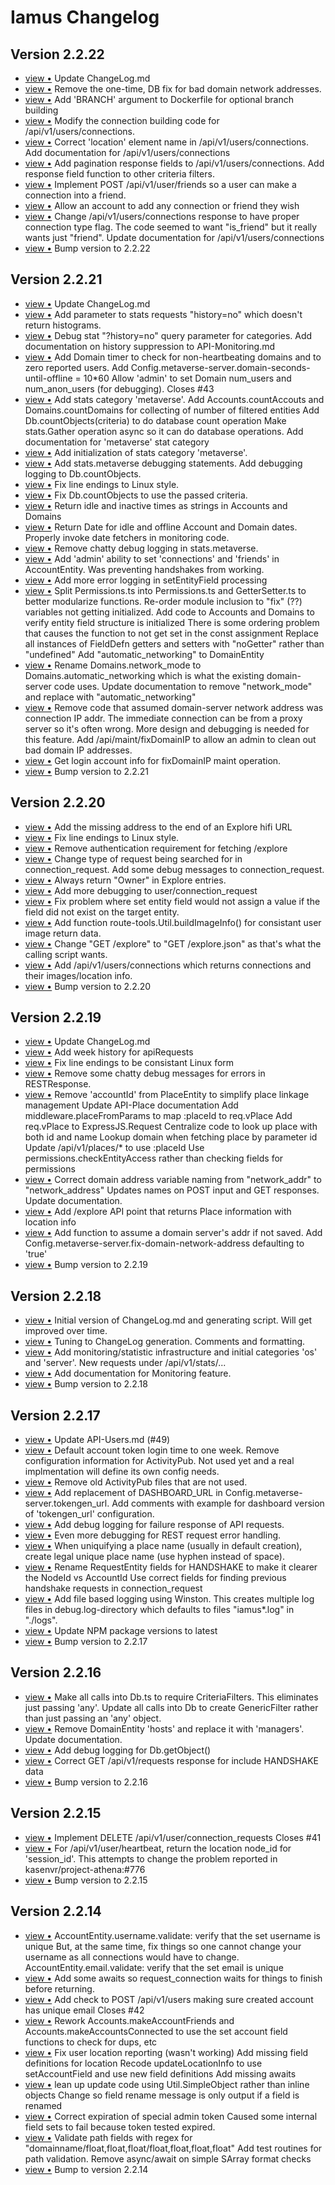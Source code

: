 # Iamus Changelog
## Version 2.2.22

<ul>
<li><a href="http://github.com/kasenvr/Iamus/commit/9e98dc82bb0fab9ae2b0ffa3e58111de024ba1cb">view &bull;</a> Update ChangeLog.md</li> 
<li><a href="http://github.com/kasenvr/Iamus/commit/650824f948c3d905ebc2242147d32364b0170914">view &bull;</a> Remove the one-time, DB fix for bad domain network addresses.</li> 
<li><a href="http://github.com/kasenvr/Iamus/commit/4e81b42308fb55b78d6b6a4fd625d0f9917b0ed7">view &bull;</a> Add 'BRANCH' argument to Dockerfile for optional branch building</li> 
<li><a href="http://github.com/kasenvr/Iamus/commit/cfdaf535927a3d02a03d547fa7e7c24284bd9ddd">view &bull;</a> Modify the connection building code for /api/v1/users/connections.</li> 
<li><a href="http://github.com/kasenvr/Iamus/commit/e4a58caca81fbd274e919591c219ddcc508baf01">view &bull;</a> Correct 'location' element name in /api/v1/users/connections. Add documentation for /api/v1/users/connections</li> 
<li><a href="http://github.com/kasenvr/Iamus/commit/44a371d26d2564308e2654c9db9318291da6fea6">view &bull;</a> Add pagination response fields to /api/v1/users/connections. Add response field function to other criteria filters.</li> 
<li><a href="http://github.com/kasenvr/Iamus/commit/292681ac5e7e41dbdb0451714eaca27e9bbc663f">view &bull;</a> Implement POST /api/v1/user/friends so a user can make a connection into a friend.</li> 
<li><a href="http://github.com/kasenvr/Iamus/commit/b3776e16c969bf5328dbb7f524d0c845166d5cdb">view &bull;</a> Allow an account to add any connection or friend they wish</li> 
<li><a href="http://github.com/kasenvr/Iamus/commit/24c9c956fffd1db523f9f232ec42c3dbb0f69144">view &bull;</a> Change /api/v1/users/connections response to have proper connection type flag.     The code seemed to want "is_friend" but it really wants just "friend". Update documentation for /api/v1/users/connections</li> 
<li><a href="http://github.com/kasenvr/Iamus/commit/8ddfdab9df65206edfb927ba25b7fe3c939088c5">view &bull;</a> Bump version to 2.2.22</li> 
</ul>

## Version 2.2.21

<ul>
<li><a href="http://github.com/kasenvr/Iamus/commit/55271bbe7b37e7b5c9aae9fa8f30f0f4256fa351">view &bull;</a> Update ChangeLog.md</li> 
<li><a href="http://github.com/kasenvr/Iamus/commit/a64ea50eccdae4001d362b7523bc8caeb391c7b3">view &bull;</a> Add parameter to stats requests "history=no" which doesn't return histograms.</li> 
<li><a href="http://github.com/kasenvr/Iamus/commit/c124e8548d2e13f00999d1615ea52e5d72230ffa">view &bull;</a> Debug stat "?history=no" query parameter for categories. Add documentation on history suppression to API-Monitoring.md</li> 
<li><a href="http://github.com/kasenvr/Iamus/commit/a59452440edc2c93dd792b080395a8e9238d25f7">view &bull;</a> Add Domain timer to check for non-heartbeating domains and to zero reported users. Add Config.metaverse-server.domain-seconds-until-offline = 10*60 Allow 'admin' to set Domain num_users and num_anon_users (for debugging). Closes #43</li> 
<li><a href="http://github.com/kasenvr/Iamus/commit/fe70496ad98d0816c57097f7910cfe7d68ba501b">view &bull;</a> Add stats category 'metaverse'. Add Accounts.countAccouts and Domains.countDomains for collecting of number of filtered entities     Add Db.countObjects(criteria) to do database count operation Make stats.Gather operation async so it can do database operations. Add documentation for 'metaverse' stat category</li> 
<li><a href="http://github.com/kasenvr/Iamus/commit/918ae7717f7131e22e624570708490a1f8cf1c24">view &bull;</a> Add initialization of stats category 'metaverse'.</li> 
<li><a href="http://github.com/kasenvr/Iamus/commit/259c4d6fbcbef43e90e716ed4744940607d33d84">view &bull;</a> Add stats.metaverse debugging statements. Add debugging logging to Db.countObjects.</li> 
<li><a href="http://github.com/kasenvr/Iamus/commit/4296b939a4af475adec3ceab988c3042d185a01a">view &bull;</a> Fix line endings to Linux style.</li> 
<li><a href="http://github.com/kasenvr/Iamus/commit/9ff50dea5b5fb41c584ca732c005896db0885292">view &bull;</a> Fix Db.countObjects to use the passed criteria.</li> 
<li><a href="http://github.com/kasenvr/Iamus/commit/b6f928c07628f820ab35062fe1b31de7fa44a6ee">view &bull;</a> Return idle and inactive times as strings in Accounts and Domains</li> 
<li><a href="http://github.com/kasenvr/Iamus/commit/a7be99a9052988c41261cfcdaed1765889d10493">view &bull;</a> Return Date for idle and offline Account and Domain dates. Properly invoke date fetchers in monitoring code.</li> 
<li><a href="http://github.com/kasenvr/Iamus/commit/55c7c5da8699e2e4cf45380337a2d07de5b65000">view &bull;</a> Remove chatty debug logging in stats.metaverse.</li> 
<li><a href="http://github.com/kasenvr/Iamus/commit/548ed92935d7faf8d4ebc062fe0301a811c7af0d">view &bull;</a> Add 'admin' ability to set 'connections' and 'friends' in AccountEntity.     Was preventing handshakes from working.</li> 
<li><a href="http://github.com/kasenvr/Iamus/commit/da160e075b345fd24b960b8210367343816d6341">view &bull;</a> Add more error logging in setEntityField processing</li> 
<li><a href="http://github.com/kasenvr/Iamus/commit/2928148e8962b57e0d2be65f7b1d4c8f1e69d463">view &bull;</a> Split Permissions.ts into Permissions.ts and GetterSetter.ts to better modularize functions. Re-order module inclusion to "fix" (??) variables not getting initialized. Add code to Accounts and Domains to verify entity field structure is initialized     There is some ordering problem that causes the function to not get set in the const assignment Replace all instances of FieldDefn getters and setters with "noGetter" rather than "undefined" Add "automatic_networking" to DomainEntity</li> 
<li><a href="http://github.com/kasenvr/Iamus/commit/ec220c27add73c30d581d1ad6e0bd1c3f03a62e3">view &bull;</a> Rename Domains.network_mode to Domains.automatic_networking which is     what the existing domain-server code uses. Update documentation to remove "network_mode" and replace with "automatic_networking"</li> 
<li><a href="http://github.com/kasenvr/Iamus/commit/f58fdefbc47f37f9bcdaf314d14c970b4c358b17">view &bull;</a> Remove code that assumed domain-server network address was connection IP addr.     The immediate connection can be from a proxy server so it's often wrong.     More design and debugging is needed for this feature. Add /api/maint/fixDomainIP to allow an admin to clean out bad domain IP addresses.</li> 
<li><a href="http://github.com/kasenvr/Iamus/commit/9cd564701196f3b5fe118003b25bbe0c897c5135">view &bull;</a> Get login account info for fixDomainIP maint operation.</li> 
<li><a href="http://github.com/kasenvr/Iamus/commit/b515cd2c546dce221747410484e9415a4eb4be29">view &bull;</a> Bump version to 2.2.21</li> 
</ul>

## Version 2.2.20

<ul>
<li><a href="http://github.com/kasenvr/Iamus/commit/bcba27784d37f4d7190a7b67f6b7ec4250715881">view &bull;</a> Add the missing address to the end of an Explore hifi URL</li> 
<li><a href="http://github.com/kasenvr/Iamus/commit/a2b8737f327f9cac359db53d481ec36221b66bfd">view &bull;</a> Fix line endings to Linux style.</li> 
<li><a href="http://github.com/kasenvr/Iamus/commit/6517cb89b740779ca5532bcd975b9f0f9f729b39">view &bull;</a> Remove authentication requirement for fetching /explore</li> 
<li><a href="http://github.com/kasenvr/Iamus/commit/facd94a32b11d9fd9df99c2b6ec8b70e1c28aacb">view &bull;</a> Change type of request being searched for in connection_request. Add some debug messages to connection_request.</li> 
<li><a href="http://github.com/kasenvr/Iamus/commit/b59c6ec0994ed9eef117e846b40e33d527e1b000">view &bull;</a> Always return "Owner" in Explore entries.</li> 
<li><a href="http://github.com/kasenvr/Iamus/commit/ff55e37fa4ebf8044de3247324786de00344eca6">view &bull;</a> Add more debugging to user/connection_request</li> 
<li><a href="http://github.com/kasenvr/Iamus/commit/e359e51dbe3e0cb78bf3145c1ec74dd853dfbaac">view &bull;</a> Fix problem where set entity field would not assign a value if the     field did not exist on the target entity.</li> 
<li><a href="http://github.com/kasenvr/Iamus/commit/708e24542aa6680e8de679719267a2bb8e1380e7">view &bull;</a> Add function route-tools.Util.buildImageInfo() for consistant user image return data.</li> 
<li><a href="http://github.com/kasenvr/Iamus/commit/cd3c1cf57c2fa644d99787d08384e3ad166bfe3e">view &bull;</a> Change "GET /explore" to "GET /explore.json" as that's what the calling     script wants.</li> 
<li><a href="http://github.com/kasenvr/Iamus/commit/519f918ff0d5449fc042414659a415cd33c4f23f">view &bull;</a> Add /api/v1/users/connections which returns connections and their images/location info.</li> 
<li><a href="http://github.com/kasenvr/Iamus/commit/f6b15d8e749f748c5e1265b573229da35bac9ab2">view &bull;</a> Bump version to 2.2.20</li> 
</ul>

## Version 2.2.19

<ul>
<li><a href="http://github.com/kasenvr/Iamus/commit/76fd7ffc1ef865f8913daa8bf4c088ab76225653">view &bull;</a> Update ChangeLog.md</li> 
<li><a href="http://github.com/kasenvr/Iamus/commit/6fc75b342899ab69fe330f9449bc86ee23145b21">view &bull;</a> Add week history for apiRequests</li> 
<li><a href="http://github.com/kasenvr/Iamus/commit/ead079973b6918de016abb05697b6056c427b80c">view &bull;</a> Fix line endings to be consistant Linux form</li> 
<li><a href="http://github.com/kasenvr/Iamus/commit/48e048fd3e3e97a027bf7202f3994c50e170371b">view &bull;</a> Remove some chatty debug messages for errors in RESTResponse.</li> 
<li><a href="http://github.com/kasenvr/Iamus/commit/36c6a25c16246cedb7e05ce51d6232567ea80808">view &bull;</a> Remove 'accountId' from PlaceEntity to simplify place linkage management     Update API-Place documentation Add middleware.placeFromParams to map :placeId to req.vPlace     Add req.vPlace to ExpressJS.Request     Centralize code to look up place with both id and name     Lookup domain when fetching place by parameter id Update /api/v1/places/* to use :placeId     Use permissions.checkEntityAccess rather than checking fields for permissions</li> 
<li><a href="http://github.com/kasenvr/Iamus/commit/8da9cc25998042e4cad5279bb0e9754d637c1066">view &bull;</a> Correct domain address variable naming from "network_addr" to "network_address"     Updates names on POST input and GET responses.     Update documentation.</li> 
<li><a href="http://github.com/kasenvr/Iamus/commit/357bf894d90b2bbfa34a0f143b35aa31a86eec54">view &bull;</a> Add /explore API point that returns Place information with location info</li> 
<li><a href="http://github.com/kasenvr/Iamus/commit/e5099e082c996dd0406b8782e20f5286fa6e9f07">view &bull;</a> Add function to assume a domain server's addr if not saved.     Add Config.metaverse-server.fix-domain-network-address defaulting to 'true'</li> 
<li><a href="http://github.com/kasenvr/Iamus/commit/7a28811715fc72ab7cfe3cbe274bfbf4d15578e8">view &bull;</a> Bump version to 2.2.19</li> 
</ul>

## Version 2.2.18

<ul>
<li><a href="http://github.com/kasenvr/Iamus/commit/379f3a5a2e1348b1b6874ac4cf1b963c81b34bf6">view &bull;</a> Initial version of ChangeLog.md and generating script.     Will get improved over time.</li> 
<li><a href="http://github.com/kasenvr/Iamus/commit/104d6ea7c86405cc62bc4ab26b32374176c228ba">view &bull;</a> Tuning to ChangeLog generation. Comments and formatting.</li> 
<li><a href="http://github.com/kasenvr/Iamus/commit/8c113716027c141a08e3f59da439b11496332581">view &bull;</a> Add monitoring/statistic infrastructure and initial categories 'os' and 'server'.     New requests under /api/v1/stats/...</li> 
<li><a href="http://github.com/kasenvr/Iamus/commit/dbec702e1e21f09e9c7c30874bd2343735c5ae97">view &bull;</a> Add documentation for Monitoring feature.</li> 
<li><a href="http://github.com/kasenvr/Iamus/commit/5f5ea9a427a3dfcce1a32df34178476cb5993f17">view &bull;</a> Bump version to 2.2.18</li> 
</ul>

## Version 2.2.17

<ul>
<li><a href="http://github.com/kasenvr/Iamus/commit/8ed88fe10cdb65607e25270df1ff9bf32da98cd7">view &bull;</a> Update API-Users.md (#49)</li> 
<li><a href="http://github.com/kasenvr/Iamus/commit/c7fdb942cb642995c2217d20409f226caf1be578">view &bull;</a> Default account token login time to one week. Remove configuration information for ActivityPub.     Not used yet and a real implmentation will define its own config needs.</li> 
<li><a href="http://github.com/kasenvr/Iamus/commit/3a5939ad5ffa858eda8c7c057e6701144955ba2f">view &bull;</a> Remove old ActivityPub files that are not used.</li> 
<li><a href="http://github.com/kasenvr/Iamus/commit/d393e95516df65b4f7fbc6151b9cefe7d9cc33da">view &bull;</a> Add replacement of DASHBOARD_URL in Config.metaverse-server.tokengen_url. Add comments with example for dashboard version of 'tokengen_url' configuration.</li> 
<li><a href="http://github.com/kasenvr/Iamus/commit/3dd4edcf3fee2f5ee17d0d1dc4e69de53c695dca">view &bull;</a> Add debug logging for failure response of API requests.</li> 
<li><a href="http://github.com/kasenvr/Iamus/commit/856a039d6e6e6539ee435995e5dba722399c71ed">view &bull;</a> Even more debugging for REST request error handling.</li> 
<li><a href="http://github.com/kasenvr/Iamus/commit/0f7b00b089a0deec6db91e31a0b3010555df00b0">view &bull;</a> When uniquifying a place name (usually in default creation), create     legal unique place name (use hyphen instead of space).</li> 
<li><a href="http://github.com/kasenvr/Iamus/commit/62e7a4db15a4a22843134cbf9ae829c5bc412db3">view &bull;</a> Rename RequestEntity fields for HANDSHAKE to make it clearer the NodeId vs AccountId Use correct fields for finding previous handshake requests in connection_request</li> 
<li><a href="http://github.com/kasenvr/Iamus/commit/5c476fc4d903808ed0b04496e822e5621b30b129">view &bull;</a> Add file based logging using Winston.     This creates multiple log files in debug.log-directory which     defaults to files "iamus*.log" in "./logs".</li> 
<li><a href="http://github.com/kasenvr/Iamus/commit/daf95f4cf825480c66751f5e68a0262cf69d622f">view &bull;</a> Update NPM package versions to latest</li> 
<li><a href="http://github.com/kasenvr/Iamus/commit/1a7777deef66392e45739c372e4131438855b6d5">view &bull;</a> Bump version to 2.2.17</li> 
</ul>

## Version 2.2.16

<ul>
<li><a href="http://github.com/kasenvr/Iamus/commit/e6ba00202aa95336fa70823c0204f1e5b52876dc">view &bull;</a> Make all calls into Db.ts to require CriteriaFilters.     This eliminates just passing 'any'. Update all calls into Db to create GenericFilter rather than just passing     an 'any' object.</li> 
<li><a href="http://github.com/kasenvr/Iamus/commit/94772882a10a14819f5983982a7baad0ed8f81bd">view &bull;</a> Remove DomainEntity 'hosts' and replace it with 'managers'. Update documentation.</li> 
<li><a href="http://github.com/kasenvr/Iamus/commit/b97e65f20ea89c6f2d7ed750ee256a13cf4dbc58">view &bull;</a> Add debug logging for Db.getObject()</li> 
<li><a href="http://github.com/kasenvr/Iamus/commit/a4a293fd52744cc74828ad681b742b02bd95034f">view &bull;</a> Correct GET /api/v1/requests response for include HANDSHAKE data</li> 
<li><a href="http://github.com/kasenvr/Iamus/commit/9b7c0cfab9c764215a633089df4070b692f634b0">view &bull;</a> Bump version to 2.2.16</li> 
</ul>

## Version 2.2.15

<ul>
<li><a href="http://github.com/kasenvr/Iamus/commit/117cf5aa7c70d6a42a5c9a5bc50380b708554484">view &bull;</a> Implement DELETE /api/v1/user/connection_requests Closes #41</li> 
<li><a href="http://github.com/kasenvr/Iamus/commit/3fca72713689706104a4e37aeeaa88cfbaaa7381">view &bull;</a> For /api/v1/user/heartbeat, return the location node_id for 'session_id'.     This attempts to change the problem reported in kasenvr/project-athena:#776</li> 
<li><a href="http://github.com/kasenvr/Iamus/commit/48de45bc760ae575c26e0332f3a31daf91e59ce0">view &bull;</a> Bump version to 2.2.15</li> 
</ul>

## Version 2.2.14

<ul>
<li><a href="http://github.com/kasenvr/Iamus/commit/468612165c203c76eeb360786139dc759a1e4e65">view &bull;</a> AccountEntity.username.validate: verify that the set username is unique     But, at the same time, fix things so one cannot change your username as     all connections would have to change. AccountEntity.email.validate: verify that the set email is unique</li> 
<li><a href="http://github.com/kasenvr/Iamus/commit/23282bf70662de02d92fae9305802977a0ca0df6">view &bull;</a> Add some awaits so request_connection waits for things to finish before returning.</li> 
<li><a href="http://github.com/kasenvr/Iamus/commit/a3e721dcd4ea9fd9ff81419a2ac2b4d97b601a16">view &bull;</a> Add check to POST /api/v1/users making sure created account has unique email Closes #42</li> 
<li><a href="http://github.com/kasenvr/Iamus/commit/84ef3f21c1fb6da564b6baed5f9ed18885074a3e">view &bull;</a> Rework Accounts.makeAccountFriends and Accounts.makeAccountsConnected to use     the set account field functions to check for dups, etc</li> 
<li><a href="http://github.com/kasenvr/Iamus/commit/c6e73908c98617a4df2e6151a5bb52e4344abf18">view &bull;</a> Fix user location reporting (wasn't working)     Add missing field definitions for location     Recode updateLocationInfo to use setAccountField and use new field definitions     Add missing awaits</li> 
<li><a href="http://github.com/kasenvr/Iamus/commit/881d5bd76a6caad6de059ef3b6551667d74c7625">view &bull;</a> lean up update code using Util.SimpleObject rather than inline objects Change so field rename message is only output if a field is renamed</li> 
<li><a href="http://github.com/kasenvr/Iamus/commit/00019b94a2f3f1a98fe91350cf9073dd9ff6d035">view &bull;</a> Correct expiration of special admin token     Caused some internal field sets to fail because token tested expired.</li> 
<li><a href="http://github.com/kasenvr/Iamus/commit/d825ef3d39d90e4f27517a178fa3551e68b61c5d">view &bull;</a> Validate path fields with regex for "domainname/float,float,float/float,float,float,float"     Add test routines for path validation. Remove async/await on simple SArray format checks</li> 
<li><a href="http://github.com/kasenvr/Iamus/commit/9cf99cc14ac1bdfc800db54fe18d3f00b5af0bb2">view &bull;</a> Bump to version 2.2.14</li> 
</ul>

